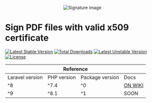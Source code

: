 <p align="center">
  <img src="https://user-images.githubusercontent.com/14093492/127516361-48fbde85-1f34-4626-82ae-44b11aa0de15.png" alt="Signature image">
</p>

# Sign PDF files with valid x509 certificate
[![Latest Stable Version](http://poser.pugx.org/lsnepomuceno/laravel-a1-pdf-sign/v)](https://packagist.org/packages/lsnepomuceno/laravel-a1-pdf-sign) 
[![Total Downloads](http://poser.pugx.org/lsnepomuceno/laravel-a1-pdf-sign/downloads)](https://packagist.org/packages/lsnepomuceno/laravel-a1-pdf-sign) 
[![Latest Unstable Version](http://poser.pugx.org/lsnepomuceno/laravel-a1-pdf-sign/v/unstable)](https://packagist.org/packages/lsnepomuceno/laravel-a1-pdf-sign) 
[![License](http://poser.pugx.org/lsnepomuceno/laravel-a1-pdf-sign/license)](https://github.com/lsnepomuceno/laravel-a1-pdf-sign/blob/main/LICENSE.md)

<table>
  <thead>
    <tr>
      <th colspan="4">Reference</th>
    </tr>
  </thead>
  <tr>
    <td>Laravel version</td>
    <td>PHP version</td>
    <td>Package version</td>
    <td>Docs</td>
  </tr>
  
  <tr>
    <td>^8</td>
    <td>^7.4</td>
    <td>^0</td>
    <td><a href="https://github.com/lsnepomuceno/laravel-a1-pdf-sign/wiki">ON WIKI</a></td>
  </tr>
  
  <tr>
    <td>^9</td>
    <td>^8.1</td>
    <td>^1</td>
    <td>SOON</td>
  </tr>
  
</table>

